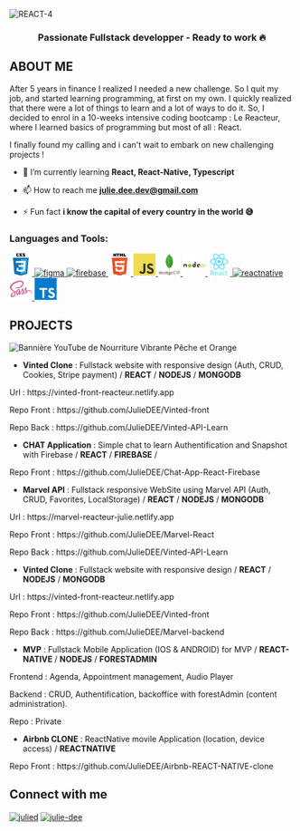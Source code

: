 
![REACT-4](https://user-images.githubusercontent.com/107067269/188629529-bc62ce05-8dc4-4956-9681-0107f7b3822a.gif)
<h3 align="center">Passionate Fullstack developper - Ready to work 🔥</h3>

## ABOUT ME 

After 5 years in finance I realized I needed a new challenge. So I quit my job, and started learning programming, at first on my own.
I quickly realized that there were a lot of things to learn and a lot of ways to do it. So, I decided to enrol in a 10-weeks intensive coding bootcamp : Le Reacteur, where I learned basics of programming but most of all : React.

I finally found my calling and i can't wait to embark on new challenging projects ! 

- 🌱 I’m currently learning **React, React-Native, Typescript**

- 📫 How to reach me **julie.dee.dev@gmail.com**

- ⚡ Fun fact **i know the capital of every country in the world 😅**

<h3 align="left">Languages and Tools:</h3>
<p align="left"> <a href="https://www.w3schools.com/css/" target="_blank" rel="noreferrer"> <img src="https://raw.githubusercontent.com/devicons/devicon/master/icons/css3/css3-original-wordmark.svg" alt="css3" width="40" height="40"/> </a> <a href="https://www.figma.com/" target="_blank" rel="noreferrer"> <img src="https://www.vectorlogo.zone/logos/figma/figma-icon.svg" alt="figma" width="40" height="40"/> </a> <a href="https://firebase.google.com/" target="_blank" rel="noreferrer"> <img src="https://www.vectorlogo.zone/logos/firebase/firebase-icon.svg" alt="firebase" width="40" height="40"/> </a> <a href="https://www.w3.org/html/" target="_blank" rel="noreferrer"> <img src="https://raw.githubusercontent.com/devicons/devicon/master/icons/html5/html5-original-wordmark.svg" alt="html5" width="40" height="40"/> </a> <a href="https://developer.mozilla.org/en-US/docs/Web/JavaScript" target="_blank" rel="noreferrer"> <img src="https://raw.githubusercontent.com/devicons/devicon/master/icons/javascript/javascript-original.svg" alt="javascript" width="40" height="40"/> </a> <a href="https://www.mongodb.com/" target="_blank" rel="noreferrer"> <img src="https://raw.githubusercontent.com/devicons/devicon/master/icons/mongodb/mongodb-original-wordmark.svg" alt="mongodb" width="40" height="40"/> </a> <a href="https://nodejs.org" target="_blank" rel="noreferrer"> <img src="https://raw.githubusercontent.com/devicons/devicon/master/icons/nodejs/nodejs-original-wordmark.svg" alt="nodejs" width="40" height="40"/> </a> <a href="https://reactjs.org/" target="_blank" rel="noreferrer"> <img src="https://raw.githubusercontent.com/devicons/devicon/master/icons/react/react-original-wordmark.svg" alt="react" width="40" height="40"/> </a> <a href="https://reactnative.dev/" target="_blank" rel="noreferrer"> <img src="https://reactnative.dev/img/header_logo.svg" alt="reactnative" width="40" height="40"/> </a> <a href="https://sass-lang.com" target="_blank" rel="noreferrer"> <img src="https://raw.githubusercontent.com/devicons/devicon/master/icons/sass/sass-original.svg" alt="sass" width="40" height="40"/> </a> <a href="https://www.typescriptlang.org/" target="_blank" rel="noreferrer"> <img src="https://raw.githubusercontent.com/devicons/devicon/master/icons/typescript/typescript-original.svg" alt="typescript" width="40" height="40"/> </a> </p>

## PROJECTS 

<p align="center">

![Bannière YouTube de Nourriture Vibrante Pêche et Orange](https://user-images.githubusercontent.com/107067269/189472348-8e62bf42-2d9c-4dc3-8074-e3babf7122f7.png)

</p>

- **Vinted Clone**  : Fullstack website with responsive design (Auth, CRUD, Cookies, Stripe payment) / **REACT** / **NODEJS** / **MONGODB**
<p>Url : <a>https://vinted-front-reacteur.netlify.app</a></p>
<p>Repo Front : https://github.com/JulieDEE/Vinted-front</p>
<p>Repo Back : https://github.com/JulieDEE/Vinted-API-Learn</p>

- **CHAT Application**  : Simple chat to learn Authentification and Snapshot with Firebase / **REACT** / **FIREBASE** / 
<p>Repo Front : https://github.com/JulieDEE/Chat-App-React-Firebase</p>

- **Marvel API**  : Fullstack responsive WebSite using Marvel API (Auth, CRUD, Favorites, LocalStorage) / **REACT** / **NODEJS** / **MONGODB**
<p>Url : <a>https://marvel-reacteur-julie.netlify.app</a></p>
<p>Repo Front : https://github.com/JulieDEE/Marvel-React </p>
<p>Repo Back : https://github.com/JulieDEE/Vinted-API-Learn</p>

- **Vinted Clone**  : Fullstack website with responsive design / **REACT** / **NODEJS** / **MONGODB**
<p>Url : <a>https://vinted-front-reacteur.netlify.app</a></p>
<p>Repo Front : https://github.com/JulieDEE/Vinted-front</p>
<p>Repo Back : https://github.com/JulieDEE/Marvel-backend </p>

- **MVP**  : Fullstack Mobile Application (IOS & ANDROID) for MVP / **REACT-NATIVE** / **NODEJS** / **FORESTADMIN**
<p>Frontend : Agenda, Appointment management, Audio Player </p>
<p> Backend : CRUD, Authentification, backoffice with forestAdmin (content administration). 
<p>Repo : Private </p>

- **Airbnb CLONE**  : ReactNative movile Application (location, device access) / **REACTNATIVE** 
<p>Repo Front : https://github.com/JulieDEE/Airbnb-REACT-NATIVE-clone</p>


## Connect with me
<p align="left">
<a href="https://dev.to/julied" target="blank"><img align="center" src="https://raw.githubusercontent.com/rahuldkjain/github-profile-readme-generator/master/src/images/icons/Social/devto.svg" alt="julied" height="30" width="40" /></a>
<a href="https://linkedin.com/in/julie-dee" target="blank"><img align="center" src="https://raw.githubusercontent.com/rahuldkjain/github-profile-readme-generator/master/src/images/icons/Social/linked-in-alt.svg" alt="julie-dee" height="30" width="40" /></a>
</p>



